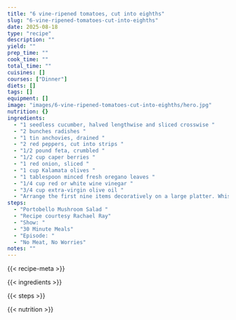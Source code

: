 ```yaml
---
title: "6 vine-ripened tomatoes, cut into eighths"
slug: "6-vine-ripened-tomatoes-cut-into-eighths"
date: 2025-08-18
type: "recipe"
description: ""
yield: ""
prep_time: ""
cook_time: ""
total_time: ""
cuisines: []
courses: ["Dinner"]
diets: []
tags: []
equipment: []
image: "images/6-vine-ripened-tomatoes-cut-into-eighths/hero.jpg"
nutrition: {}
ingredients:
  - "1 seedless cucumber, halved lengthwise and sliced crosswise "
  - "2 bunches radishes "
  - "1 tin anchovies, drained "
  - "2 red peppers, cut into strips "
  - "1/2 pound feta, crumbled "
  - "1/2 cup caper berries "
  - "1 red onion, sliced "
  - "1 cup Kalamata olives "
  - "1 tablespoon minced fresh oregano leaves "
  - "1/4 cup red or white wine vinegar "
  - "3/4 cup extra-virgin olive oil "
  - "Arrange the first nine items decoratively on a large platter. Whisk together the oregano, the vinegar and salt and pepper, to taste. Add the oil in a stream, whisking. Drizzle the dressing over the platter."
steps:
  - "Portobello Mushroom Salad "
  - "Recipe courtesy Rachael Ray"
  - "Show: "
  - "30 Minute Meals"
  - "Episode: "
  - "No Meat, No Worries"
notes: ""
---
```

{{< recipe-meta >}}

{{< ingredients >}}

{{< steps >}}

{{< nutrition >}}
